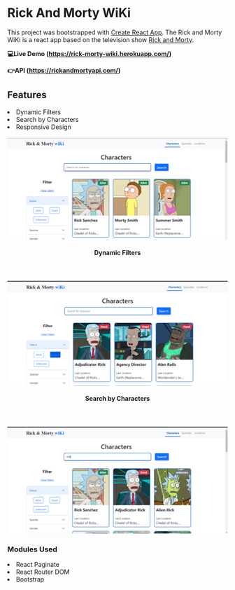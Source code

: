 # Rick And Morty WiKi

This project was bootstrapped with [Create React App](https://github.com/facebook/create-react-app).
The Rick and Morty WiKi is a react  app based on the television show [Rick and Morty](https://www.adultswim.com/videos/rick-and-morty).

**💻Live Demo (https://rick-morty-wiki.herokuapp.com/)**

**👉API (https://rickandmortyapi.com/)**

## Features
<li>Dynamic Filters</li>
<li>Search by Characters</li>
<li>Responsive Design</li>
<br>

<img src="./public/snapshots/live_1.png" alt="">
<br>
<br>
<header><strong>Dynamic Filters</strong></header>
<img src="./public/snapshots/live_2.png" alt="">
<br>
<br>
<header><strong>Search by Characters</strong></header>
<img src="./public/snapshots/live_3.png" alt="">

### Modules Used

<li>React Paginate</li>
<li>React Router DOM</li>
<li>Bootstrap</li>
